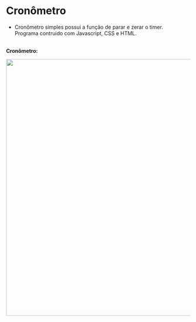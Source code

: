 # Cronômetro
* Cronômetro simples possui a função de parar e zerar o timer. <br/> Programa contruido com Javascript, CSS e HTML. 
<br/><br/>
<p><b>Cronômetro:<b/><p/>
<img src="https://user-images.githubusercontent.com/89361754/157033806-0b03c4f8-2279-4d0c-bee7-056e620e964c.JPG" style="float:right;width:700px">
